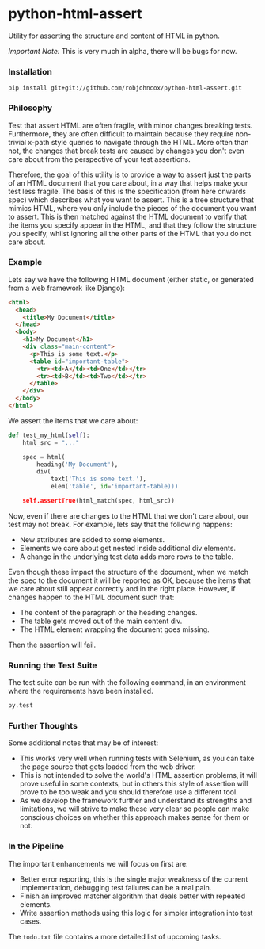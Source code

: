 python-html-assert
==================

Utility for asserting the structure and content of HTML in python.

*Important Note:* This is very much in alpha, there will be bugs for now.

### Installation

```
pip install git+git://github.com/robjohncox/python-html-assert.git
```

### Philosophy

Test that assert HTML are often fragile, with minor changes breaking tests.
Furthermore, they are often difficult to maintain because they require
non-trivial x-path style queries to navigate through the HTML. More often than
not, the changes that break tests are caused by changes you don't even care
about from the perspective of your test assertions.

Therefore, the goal of this utility is to provide a way to assert just the
parts of an HTML document that you care about, in a way that helps make your
test less fragile. The basis of this is the specification (from here onwards
spec) which describes what you want to assert. This is a tree structure that
mimics HTML, where you only include the pieces of the document you want to
assert. This is then matched against the HTML document to verify that the items
you specify appear in the HTML, and that they follow the structure you specify,
whilst ignoring all the other parts of the HTML that you do not care about.

### Example

Lets say we have the following HTML document (either static, or generated from
a web framework like Django):

```html
<html>
  <head>
    <title>My Document</title>
  </head>
  <body>
    <h1>My Document</h1>
    <div class="main-content">
      <p>This is some text.</p>
      <table id="important-table">
        <tr><td>A</td><td>One</td></tr>
        <tr><td>B</td><td>Two</td></tr>
      </table>
    </div>
  </body>
</html>
```

We assert the items that we care about:

```python
def test_my_html(self):
    html_src = "..."

    spec = html(
        heading('My Document'),
        div(
            text('This is some text.'),
            elem('table', id='important-table)))

    self.assertTrue(html_match(spec, html_src))
```

Now, even if there are changes to the HTML that we don't care about, our test
may not break. For example, lets say that the following happens:

- New attributes are added to some elements.
- Elements we care about get nested inside additional div elements.
- A change in the underlying test data adds more rows to the table.

Even though these impact the structure of the document, when we match the spec
to the document it will be reported as OK, because the items that we care about
still appear correctly and in the right place. However, if changes happen to
the HTML document such that:

- The content of the paragraph or the heading changes.
- The table gets moved out of the main content div.
- The HTML element wrapping the document goes missing.

Then the assertion will fail.

### Running the Test Suite

The test suite can be run with the following command, in an environment where
the requirements have been installed.

```bash
py.test
```

### Further Thoughts

Some additional notes that may be of interest:

- This works very well when running tests with Selenium, as you can take the
  page source that gets loaded from the web driver.
- This is not intended to solve the world's HTML assertion problems, it will
  prove useful in some contexts, but in others this style of assertion will
  prove to be too weak and you should therefore use a different tool.
- As we develop the framework further and understand its strengths and
  limitations, we will strive to make these very clear so people can make
  conscious choices on whether this approach makes sense for them or not.

### In the Pipeline

The important enhancements we will focus on first are:

- Better error reporting, this is the single major weakness of the current
  implementation, debugging test failures can be a real pain.
- Finish an improved matcher algorithm that deals better with repeated
  elements.
- Write assertion methods using this logic for simpler integration into test
  cases.

The `todo.txt` file contains a more detailed list of upcoming tasks.
